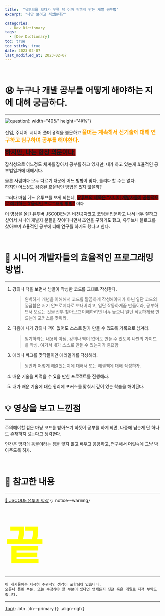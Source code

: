 ```yaml
---
title:  "유투브를 보다가 무릎 탁 이마 탁치게 만든 개발 공부법"
excerpt: "나만 보려고 적었는데?"

categories:
  - Dev Dictionary
tags:
  - [Dev Dictionary]
toc: true
toc_sticky: true
date: 2023-02-07
last_modified_at: 2023-02-07
---
```

<br>

# 😩 누구나 개발 공부를 어떻게 해야하는 지에 대해 궁금하다.
<hr style="width:100%">

![question](https://media.giphy.com/media/up25s7QBalEmQ/giphy.gif){: width="40%" height="40%"}

신입, 주니어, 시니어 플머 경력을 불문하고 <strong style="color:orange; font-size:13pt">플머는 계속해서 신기술에 대해 연구하고 탐구하며 공부를 해야한다.</strong>

<strong style="background:darkred; font-size:15pt">하지만, 나는 항상 의문이다.</strong>

잡식성으로 어느정도 체계를 잡아서 공부를 하고 있지만, 내가 하고 있는게 효율적인 공부법일까에 대해서다.

물론 사람마다 모두 다르기 때문에 어느 방법이 맞다, 틀리다 할 수는 없다.  
하지만 어느정도 검증된 효율적인 방법은 있지 않을까?

그러다 마침 어느 유투브를 보게 되는데, <strong style="background:darkred;"> 유투브의 제목은 "시니어 개발자들이 공통적으로 얘기하는 효율적인 프로그래밍 방법"</strong> 이다.

이 영상을 올린 유투버 JSCODE님은 비전공자였고 코딩을 입문하고 나서 너무 잘하고 싶어서 시니어 개발자 분들을 찾아다니면서 조언을 구하기도 했고, 유투브나 블로그를 찾아보며 효율적인 공부에 대해 연구를 하기도 했다고 한다.

<br>

# 🎯 시니어 개발자들의 효율적인 프로그래밍 방법.
<hr style="width:100%" />

1. 강의나 책을 보면서 남들이 작성한 코드를 그대로 작성한다.
   
    >완벽하게 개념을 이해해서 코드를 깔끔하게 작성해야지가 아닌 일단 코드의 깔끔함은 저기 안드로메다로 보내버리고, 일단 작동하게끔 만들어라, 공부하면서 모르는 것을 전부 찾아보고 이해하려면 너무 늦으니 일단 작동하게끔 만드는데 포커스를 맞춰라.

2. 다음에 내가 강의나 책이 없어도 스스로 뭔가 만들 수 있도록 기록으로 남겨라.
   
    >암기하라는 내용이 아님, 강의나 책이 없어도 만들 수 있도록 나만의 가이드를 작성. 여기서 내가 스스로 만들 수 있는지가 중요함

3. 에러나 버그를 맞닥들이면 에러일기를 작성해라.

    >원인과 어떻게 해결했는지에 대해서 또는 해결책에 대해 작성하자.

4. 배운 기술을 써먹을 수 있을 만한 프로젝트를 진행해라.
   
5. 내가 배운 기술에 대한 원리에 포커스를 맞춰서 깊이 있는 학습을 해야된다.

# 💡 영상을 보고 느낀점
<hr style="width:100%" />

주의해야할 점은 마냥 코드를 받아쓰기 하듯이 공부를 하게 되면, 나중에 남는게 단 하나도 존재하지 않는다고 생각한다.

인간은 망각의 동물이라는 점을 잊지 않고 배우고 응용하고, 연구해서 머릿속에 그냥 박아주도록 하자.

<br>

# 🔎 참고한 내용
<hr style="width:100%" />

[🔔 JSCODE 유투버 영상](https://youtu.be/moeDDhqW5z0)
{: .notice--warning}

<br>
<strong style="color:yellow; font-size:100pt;">끝</strong>

<hr style="width:100%" />

    이 게시물에는 지극히 주관적인 생각이 포함되어 있습니다. 
    오류나 틀린 부분, 또는 수정해야 할 부분이 있다면 언제든지 댓글 혹은 메일로 지적 부탁드립니다.
    
<hr style="width:100%" />

[Top](#){: .btn .btn--primary }{: .align-right}